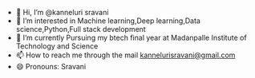 - 👋 Hi, I’m @kanneluri sravani
- 👀 I’m interested in Machine learning,Deep learning,Data science,Python,Full stack development
- 🌱 I’m currently Pursuing my btech final year at Madanpalle Institute of Technology and Science 
- 📫 How to reach me through the mail kannelurisravani@gmail.com 
- 😄 Pronouns: Sravani
<!---
Testgitchhub/Testgitchhub is a ✨ special ✨ repository because its `README.md` (this file) appears on your GitHub profile.
You can click the Preview link to take a look at your changes.
--->
